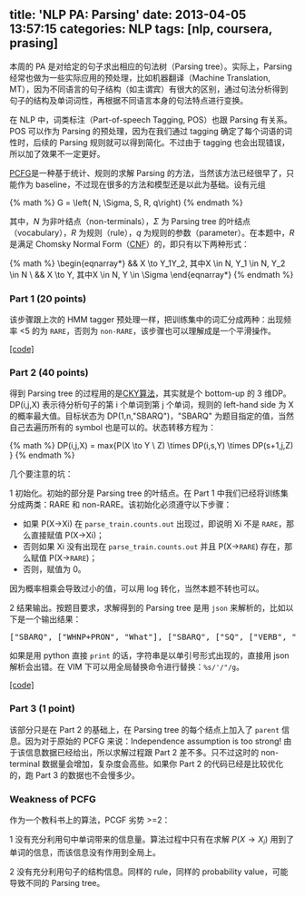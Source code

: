 title: 'NLP PA: Parsing'
date: 2013-04-05 13:57:15
categories: NLP
tags: [nlp, coursera, prasing]
---
本周的 PA 是对给定的句子求出相应的句法树（Parsing tree）。实际上，Parsing 经常也做为一些实际应用的预处理，比如机器翻译（Machine Translation, MT），因为不同语言的句子结构（如主谓宾）有很大的区别，通过句法分析得到句子的结构及单词词性，再根据不同语言本身的句法特点进行变换。

<!--more-->

在 NLP 中，词类标注（Part-of-speech Tagging, POS）也跟 Parsing 有关系。POS 可以作为 Parsing 的预处理，因为在我们通过 tagging 确定了每个词语的词性时，后续的 Parsing 规则就可以得到简化。不过由于 tagging 也会出现错误，所以加了效果不一定更好。

[PCFG](http://www.cs.columbia.edu/~mcollins/courses/nlp2011/notes/pcfgs.pdf "PCFG")是一种基于统计、规则的求解 Parsing 的方法，当然该方法已经很早了，只能作为 baseline，不过现在很多的方法和模型还是以此为基础。设有元组

{% math %}
G = \left( N, \Sigma, S, R, q\right)
{% endmath %}

其中，$N$ 为非叶结点（non-terminals），$\Sigma$ 为 Parsing tree 的叶结点（vocabulary），$R$ 为规则（rule），$q$ 为规则的参数（parameter）。在本题中，$R$ 是满足 Chomsky Normal Form（[CNF][1]）的，即只有以下两种形式：

[1]: http://en.wikipedia.org/wiki/Chomsky_normal_form "CNF"

{% math %}
\begin{eqnarray*}
&& X \to Y_1Y_2, 其中X \in N, Y_1 \in N, Y_2 \in N \\
&& X \to Y, 其中X \in N, Y \in \Sigma
\end{eqnarray*}
{% endmath %}

### Part 1 (20 points)

该步骤跟上次的 HMM tagger 预处理一样，把训练集中的词汇分成两种：出现频率 <5 的为 `RARE`，否则为 `non-RARE`，该步骤也可以理解成是一个平滑操作。

<a href="https://gist.github.com/ctLiu3/5317639#file-gistfile1-py" title="A2P2" target="_blank">[code]</a>

### Part 2 (40 points)

得到 Parsing tree 的过程用的是[CKY算法][2]，其实就是个 bottom-up 的 3 维DP。DP(i,j,X) 表示待分析句子的第 i 个单词到第 j 个单词，规则的 left-hand side 为 X 的概率最大值。目标状态为 DP(1,n,"SBARQ")，"SBARQ" 为题目指定的值，当然自己去遍历所有的 symbol 也是可以的。状态转移方程为：

[2]: http://en.wikipedia.org/wiki/CYK_algorithm "CKY Algorithm"

{% math %}
DP(i,j,X) = max\{P(X \to Y \ Z) \times DP(i,s,Y) \times DP(s+1,j,Z) \}
{% endmath %}

几个要注意的坑：

1 初始化。初始的部分是 Parsing tree 的叶结点。在 Part 1 中我们已经将训练集分成两类：RARE 和 non-RARE。该初始化必须遵守以下步骤：

* 如果 P(X->Xi) 在 `parse_train.counts.out` 出现过，即说明 Xi 不是 `RARE`，那么直接赋值 P(X->Xi)；
* 否则如果 Xi 没有出现在 `parse_train.counts.out` 并且 P(X->`RARE`) 存在，那么赋值 P(X->`RARE`)；
* 否则，赋值为 0。

因为概率相乘会导致过小的值，可以用 log 转化，当然本题不转也可以。

2 结果输出。按题目要求，求解得到的 Parsing tree 是用 `json` 来解析的，比如以下是一个输出结果：

<pre>
["SBARQ", ["WHNP+PRON", "What"], ["SBARQ", ["SQ", ["VERB", "are"], ["NP+NOUN", "geckos"]], [".", "?"]]]
</pre>

如果是用 python 直接 `print` 的话，字符串是以单引号形式出现的，直接用 json 解析会出错。在 VIM 下可以用全局替换命令进行替换：`%s/'/"/g`。

<a href="https://gist.github.com/ctLiu3/5317639#file-gistfile2-py" title="A2P3" target="_blank">[code]</a>

### Part 3 (1 point)

该部分只是在 Part 2 的基础上，在 Parsing tree 的每个结点上加入了 `parent` 信息。因为对于原始的 PCFG 来说：Independence assumption is too strong! 由于该信息数据已经给出，所以求解过程跟 Part 2 差不多。只不过这时的 non-terminal 数据量会增加，复杂度会高些。如果你 Part 2 的代码已经是比较优化的，跑 Part 3 的数据也不会慢多少。

### Weakness of PCFG

作为一个教科书上的算法，PCGF 劣势 >=2：

1 没有充分利用句中单词带来的信息量。算法过程中只有在求解 $P(X \to X_i)$ 用到了单词的信息，而该信息没有作用到全局上。

2 没有充分利用句子的结构信息。同样的 rule，同样的 probability value，可能导致不同的 Parsing tree。
